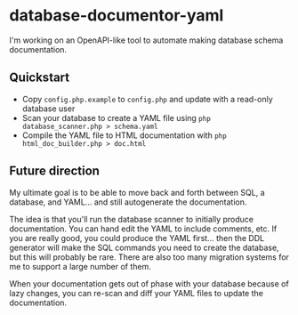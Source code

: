 # database-documentor-yaml

I'm working on an OpenAPI-like tool to automate making database 
schema documentation.


## Quickstart

- Copy `config.php.example` to `config.php` and update with a read-only database user
- Scan your database to create a YAML file using `php database_scanner.php > schema.yaml`
- Compile the YAML file to HTML documentation with `php html_doc_builder.php > doc.html`

## Future direction

My ultimate goal is to be able to move back and forth between SQL, a database, and YAML... and 
still autogenerate the documentation. 

The idea is that you'll run the database scanner to initially produce documentation. You 
can hand edit the YAML to include comments, etc. If you are really good, you could produce
the YAML first... then the DDL generator will make the SQL commands you need to create the 
database, but this will probably be rare. There are also too many migration systems for me
to support a large number of them.

When your documentation gets out of phase with your database because of lazy changes, you can
re-scan and diff your YAML files to update the documentation.

